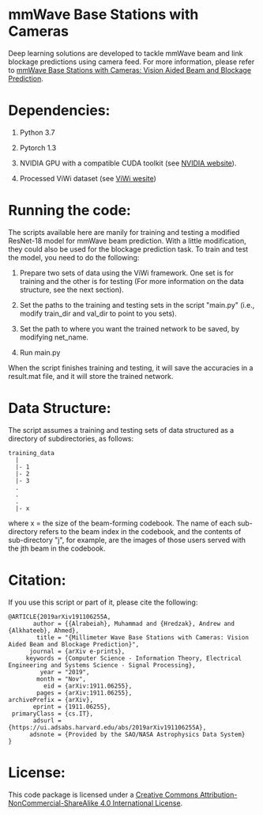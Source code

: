 # mmWave Base Stations with Cameras
Deep learning solutions are developed to tackle mmWave beam and link blockage predictions using camera feed. For more information, please refer to [mmWave Base Stations with Cameras: Vision Aided Beam and Blockage Prediction](https://arxiv.org/abs/1911.06255).

# Dependencies:
1) Python 3.7 

2) Pytorch 1.3

3) NVIDIA GPU with a compatible CUDA toolkit (see [NVIDIA website](https://developer.nvidia.com/cuda-toolkit)).

4) Processed ViWi dataset (see [ViWi wesite](https://viwi-dataset.net/))

# Running the code:
The scripts available here are manily for training and testing a modified ResNet-18 model for mmWave beam prediction. With a little modification, they could also be used for the blockage prediction task. To train and test the model, you need to do the following:

1) Prepare two sets of data using the ViWi framework. One set is for training and the other is for testing (For more information on the data structure, see the next section).

2) Set the paths to the training and testing sets in the script "main.py" (i.e., modify train_dir and val_dir to point to you sets).

3) Set the path to where you want the trained network to be saved, by modifying net_name.

5) Run main.py

When the script finishes training and testing, it will save the accuracies in a result.mat file, and it will store the trained network.

# Data Structure:
The script assumes a training and testing sets of data structured as a directory of subdirectories, as follows:
```
training_data
  |
  |- 1
  |- 2
  |- 3
  .
  .
  .
  |- x
 ```
where x = the size of the beam-forming codebook. The name of each sub-directory refers to the beam index in the codebook, and the contents of sub-directory "j", for example, are the images of those users served with the jth beam in the codebook.

# Citation:
If you use this script or part of it, please cite the following:
```
@ARTICLE{2019arXiv191106255A,
       author = {{Alrabeiah}, Muhammad and {Hredzak}, Andrew and {Alkhateeb}, Ahmed},
        title = "{Millimeter Wave Base Stations with Cameras: Vision Aided Beam and Blockage Prediction}",
      journal = {arXiv e-prints},
     keywords = {Computer Science - Information Theory, Electrical Engineering and Systems Science - Signal Processing},
         year = "2019",
        month = "Nov",
          eid = {arXiv:1911.06255},
        pages = {arXiv:1911.06255},
archivePrefix = {arXiv},
       eprint = {1911.06255},
 primaryClass = {cs.IT},
       adsurl = {https://ui.adsabs.harvard.edu/abs/2019arXiv191106255A},
      adsnote = {Provided by the SAO/NASA Astrophysics Data System}
}

```
# License:
This code package is licensed under a [Creative Commons Attribution-NonCommercial-ShareAlike 4.0 International License](https://creativecommons.org/licenses/by-nc-sa/4.0/).
